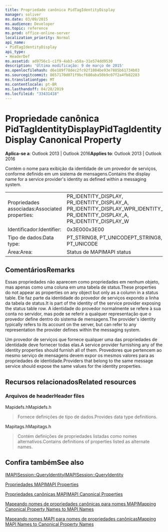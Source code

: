 ```yaml
---
title: Propriedade canônica PidTagIdentityDisplay
manager: soliver
ms.date: 03/09/2015
ms.audience: Developer
ms.topic: reference
ms.prod: office-online-server
localization_priority: Normal
api_name:
- PidTagIdentityDisplay
api_type:
- HeaderDef
ms.assetid: ad9756c1-c1f9-4ab3-a58a-31e574dd9530
description: 'Última modificação: 9 de março de 2015'
ms.openlocfilehash: d6e189f78dec2fc92f1804be93e7885b61734b03
ms.sourcegitcommit: 8657170d071f9bcf680aba50b9c07f2a4fb82283
ms.translationtype: MT
ms.contentlocale: pt-BR
ms.lasthandoff: 04/28/2019
ms.locfileid: "33431418"
---
```

# <a name="pidtagidentitydisplay-canonical-property"></a><span data-ttu-id="74633-103">Propriedade canônica PidTagIdentityDisplay</span><span class="sxs-lookup"><span data-stu-id="74633-103">PidTagIdentityDisplay Canonical Property</span></span>

  
  
<span data-ttu-id="74633-104">**Aplica-se a**: Outlook 2013 | Outlook 2016</span><span class="sxs-lookup"><span data-stu-id="74633-104">**Applies to**: Outlook 2013 | Outlook 2016</span></span> 
  
<span data-ttu-id="74633-105">Contém o nome para exibição da identidade de um provedor de serviços, conforme definido em um sistema de mensagens.</span><span class="sxs-lookup"><span data-stu-id="74633-105">Contains the display name for a service provider's identity as defined within a messaging system.</span></span> 
  
|||
|:-----|:-----|
|<span data-ttu-id="74633-106">Propriedades associadas:</span><span class="sxs-lookup"><span data-stu-id="74633-106">Associated properties:</span></span>  <br/> |<span data-ttu-id="74633-107">PR_IDENTITY_DISPLAY, PR_IDENTITY_DISPLAY_A, PR_IDENTITY_DISPLAY_W</span><span class="sxs-lookup"><span data-stu-id="74633-107">PR_IDENTITY_DISPLAY, PR_IDENTITY_DISPLAY_A, PR_IDENTITY_DISPLAY_W</span></span>  <br/> |
|<span data-ttu-id="74633-108">Identificador:</span><span class="sxs-lookup"><span data-stu-id="74633-108">Identifier:</span></span>  <br/> |<span data-ttu-id="74633-109">0x3E00</span><span class="sxs-lookup"><span data-stu-id="74633-109">0x3E00</span></span>  <br/> |
|<span data-ttu-id="74633-110">Tipo de dados:</span><span class="sxs-lookup"><span data-stu-id="74633-110">Data type:</span></span>  <br/> |<span data-ttu-id="74633-111">PT_STRING8, PT_UNICODE</span><span class="sxs-lookup"><span data-stu-id="74633-111">PT_STRING8, PT_UNICODE</span></span>  <br/> |
|<span data-ttu-id="74633-112">Área:</span><span class="sxs-lookup"><span data-stu-id="74633-112">Area:</span></span>  <br/> |<span data-ttu-id="74633-113">Status de MAPI</span><span class="sxs-lookup"><span data-stu-id="74633-113">MAPI status</span></span>  <br/> |
   
## <a name="remarks"></a><span data-ttu-id="74633-114">Comentários</span><span class="sxs-lookup"><span data-stu-id="74633-114">Remarks</span></span>

<span data-ttu-id="74633-115">Essas propriedades não aparecem como propriedades em nenhum objeto, mas apenas como uma coluna em uma tabela de status.</span><span class="sxs-lookup"><span data-stu-id="74633-115">These properties do not appear as properties on any object but only as a column in a status table.</span></span> <span data-ttu-id="74633-116">Ele faz parte da identidade do provedor de serviços expondo a linha da tabela de status.</span><span class="sxs-lookup"><span data-stu-id="74633-116">It is part of the identity of the service provider exposing the status table row.</span></span> <span data-ttu-id="74633-117">A identidade do provedor normalmente se refere à sua conta no servidor, mas pode se referir a qualquer representação que o provedor define dentro do sistema de mensagens.</span><span class="sxs-lookup"><span data-stu-id="74633-117">The provider's identity typically refers to its account on the server, but can refer to any representation the provider defines within the messaging system.</span></span> 
  
<span data-ttu-id="74633-118">Um provedor de serviços que fornece qualquer uma das propriedades de identidade deve fornecer todas elas.</span><span class="sxs-lookup"><span data-stu-id="74633-118">A service provider furnishing any of the identity properties should furnish all of them.</span></span> <span data-ttu-id="74633-119">Provedores que pertencem ao mesmo serviço de mensagens devem expor os mesmos valores para as propriedades de identidade.</span><span class="sxs-lookup"><span data-stu-id="74633-119">Providers that belong to the same message service should expose the same values for the identity properties.</span></span> 
  
## <a name="related-resources"></a><span data-ttu-id="74633-120">Recursos relacionados</span><span class="sxs-lookup"><span data-stu-id="74633-120">Related resources</span></span>

### <a name="header-files"></a><span data-ttu-id="74633-121">Arquivos de header</span><span class="sxs-lookup"><span data-stu-id="74633-121">Header files</span></span>

<span data-ttu-id="74633-122">Mapidefs.h</span><span class="sxs-lookup"><span data-stu-id="74633-122">Mapidefs.h</span></span>
  
> <span data-ttu-id="74633-123">Fornece definições de tipo de dados.</span><span class="sxs-lookup"><span data-stu-id="74633-123">Provides data type definitions.</span></span>
    
<span data-ttu-id="74633-124">Mapitags.h</span><span class="sxs-lookup"><span data-stu-id="74633-124">Mapitags.h</span></span>
  
> <span data-ttu-id="74633-125">Contém definições de propriedades listadas como nomes alternativos.</span><span class="sxs-lookup"><span data-stu-id="74633-125">Contains definitions of properties listed as alternate names.</span></span>
    
## <a name="see-also"></a><span data-ttu-id="74633-126">Confira também</span><span class="sxs-lookup"><span data-stu-id="74633-126">See also</span></span>



[<span data-ttu-id="74633-127">IMAPISession::QueryIdentity</span><span class="sxs-lookup"><span data-stu-id="74633-127">IMAPISession::QueryIdentity</span></span>](imapisession-queryidentity.md)


[<span data-ttu-id="74633-128">Propriedades MAPI</span><span class="sxs-lookup"><span data-stu-id="74633-128">MAPI Properties</span></span>](mapi-properties.md)
  
[<span data-ttu-id="74633-129">Propriedades canônicas MAPI</span><span class="sxs-lookup"><span data-stu-id="74633-129">MAPI Canonical Properties</span></span>](mapi-canonical-properties.md)
  
[<span data-ttu-id="74633-130">Mapeando nomes de propriedades canônicas para nomes MAPI</span><span class="sxs-lookup"><span data-stu-id="74633-130">Mapping Canonical Property Names to MAPI Names</span></span>](mapping-canonical-property-names-to-mapi-names.md)
  
[<span data-ttu-id="74633-131">Mapeando nomes MAPI para nomes de propriedades canônicas</span><span class="sxs-lookup"><span data-stu-id="74633-131">Mapping MAPI Names to Canonical Property Names</span></span>](mapping-mapi-names-to-canonical-property-names.md)


